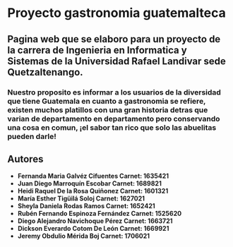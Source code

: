 # Proyecto gastronomia guatemalteca
## Pagina web que se elaboro para un proyecto de la carrera de Ingenieria en Informatica y Sistemas de la Universidad Rafael Landivar sede Quetzaltenango.
### Nuestro proposito es informar a los usuarios de la diversidad que tiene Guatemala en cuanto a gastronomia se refiere, existen muchos platillos con una gran historia detras que varian de departamento en departamento pero conservando una cosa en comun, ¡el sabor tan rico que solo las abuelitas pueden darle!
## Autores 
* **Fernanda Maria Galvéz Cifuentes     Carnet: 1635421** 
* **Juan Diego Marroquín Escobar        Carnet: 1689821**
* **Heidi Raquel De la Rosa Quiñonez    Carnet: 1601321**
* **María Esther Tigüilá Soloj          Carnet: 1627021**
* **Sheyla Daniela Rodas Ramos          Carnet: 1652421**
* **Rubén Fernando Espinoza Fernández   Carnet: 1525620**
* **Diego Alejandro Navichoque Pérez    Carnet: 1663721**
* **Dickson Everardo Cotom De León      Carnet: 1669921**
* **Jeremy Obdulio Mérida Boj           Carnet: 1706021**
